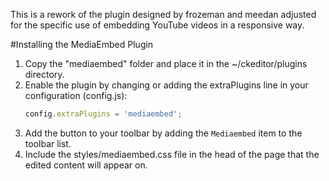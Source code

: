 This is a rework of the plugin designed by frozeman and meedan adjusted for
the specific use of embedding YouTube videos in a responsive way.

#Installing the MediaEmbed Plugin

1. Copy the "mediaembed" folder and place it in the ~/ckeditor/plugins directory.
2. Enable the plugin by changing or adding the extraPlugins line in your configuration (config.js):
    ```JavaScript
    config.extraPlugins = 'mediaembed';
    ```
3. Add the button to your toolbar by adding the `Mediaembed` item to the toolbar list.
4. Include the styles/mediaembed.css file in the head of the page that the edited content will appear on.

